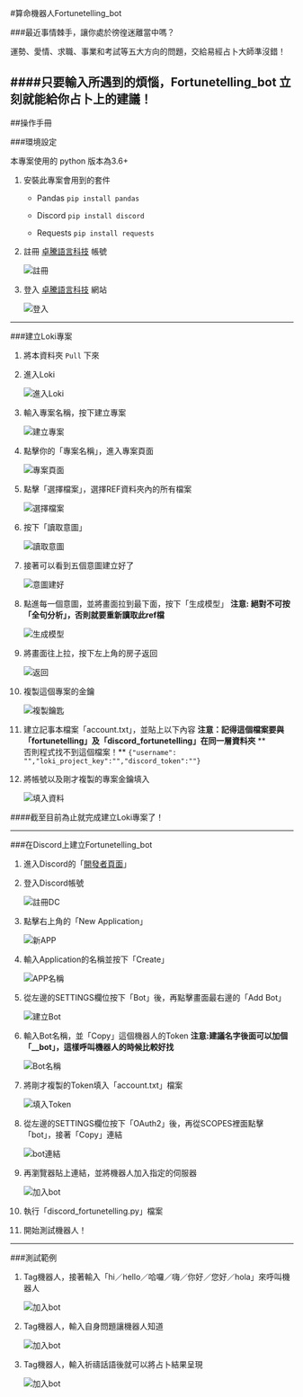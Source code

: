 #算命機器人Fortunetelling_bot

###最近事情棘手，讓你處於徬徨迷離當中嗎？

運勢、愛情、求職、事業和考試等五大方向的問題，交給易經占卜大師準沒錯！

####只要輸入所遇到的煩惱，Fortunetelling_bot 立刻就能給你占卜上的建議！
---
##操作手冊

###環境設定

本專案使用的 python 版本為3.6+
1. 安裝此專案會用到的套件
    + Pandas
	`pip install pandas`

    + Discord
	`pip install discord`

    + Requests
	`pip install requests`

2. 註冊 [卓騰語言科技](https://api.droidtown.co/login/) 帳號

	![註冊](https://imgur.com/TMq8GyE.png"markdown")

3. 登入 [卓騰語言科技](https://api.droidtown.co/login/) 網站

	![登入](https://imgur.com/Hl8YxNW.png")

---
###建立Loki專案

1. 將本資料夾 `Pull` 下來

2. 進入Loki

	![進入Loki](https://imgur.com/nIwNZLO.png")

3. 輸入專案名稱，按下建立專案

	![建立專案](https://imgur.com/MUiyEJO.png")

4. 點擊你的「專案名稱」，進入專案頁面

	![專案頁面](https://imgur.com/Vg6a9MH.png")

5. 點擊「選擇檔案」，選擇REF資料夾內的所有檔案

	![選擇檔案](https://imgur.com/FbJthRY.png")

6. 按下「讀取意圖」

	![讀取意圖](https://imgur.com/w1IXloG.png")

7. 接著可以看到五個意圖建立好了

	![意圖建好](https://imgur.com/toJRUqJ.png")

8. 點進每一個意圖，並將畫面拉到最下面，按下「生成模型」
**注意: 絕對不可按「全句分析」，否則就要重新讀取此ref檔**

	![生成模型](https://imgur.com/vgNluqx.png")

9. 將畫面往上拉，按下左上角的房子返回

	![返回](https://imgur.com/pOxpS6H.png")

10. 複製這個專案的金鑰

	![複製鑰匙](https://imgur.com/IIZEGBY.png")

11. 建立記事本檔案「account.txt」，並貼上以下內容
**注意：記得這個檔案要與「fortunetelling」及「discord_fortunetelling」在同一層資料夾**
**　　　否則程式找不到這個檔案！**
`{"username": "","loki_project_key":"","discord_token":""}`

12. 將帳號以及剛才複製的專案金鑰填入

	![填入資料](https://imgur.com/mv6z1Aa.png")

####截至目前為止就完成建立Loki專案了！

---

###在Discord上建立Fortunetelling_bot

1. 進入Discord的「[開發者頁面](https://discord.com/developers/applications/)」

2. 登入Discord帳號

	![註冊DC](https://imgur.com/49vW25R.png")

3. 點擊右上角的「New Application」

	![新APP](https://imgur.com/5tbCERs.png")

4. 輸入Application的名稱並按下「Create」

	![APP名稱](https://imgur.com/0PKDEXj.png")

5. 從左邊的SETTINGS欄位按下「Bot」後，再點擊畫面最右邊的「Add Bot」

	![建立Bot](https://imgur.com/gOZ7zbc.png")

6. 輸入Bot名稱，並「Copy」這個機器人的Token
**注意:建議名字後面可以加個「__bot」，這樣呼叫機器人的時候比較好找**

	![Bot名稱](https://imgur.com/7nBNVxT.png")

7. 將剛才複製的Token填入「account.txt」檔案

	![填入Token](https://imgur.com/H6NDjK1.png")

8. 從左邊的SETTINGS欄位按下「OAuth2」後，再從SCOPES裡面點擊「bot」，接著「Copy」連結

	![bot連結](https://imgur.com/cpcPLkQ.png")

9. 再瀏覽器貼上連結，並將機器人加入指定的伺服器

	![加入bot](https://imgur.com/FuY8CvL.png")

10. 執行「discord_fortunetelling.py」檔案

11. 開始測試機器人！

---

###測試範例

1. Tag機器人，接著輸入「hi／hello／哈囉／嗨／你好／您好／hola」來呼叫機器人

	![加入bot](https://imgur.com/6Zz5mDc.png")

2. Tag機器人，輸入自身問題讓機器人知道

	![加入bot](https://imgur.com/KS2wKGN.png")

3. Tag機器人，輸入祈禱話語後就可以將占卜結果呈現

	![加入bot](https://imgur.com/4Bl57zK.png")










